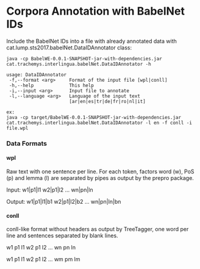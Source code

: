 # Corpora Annotation with BabelNet IDs

Include the BabelNet IDs into a file with already annotated data with cat.lump.sts2017.babelNet.DataIDAnnotator class:

```
java -cp BabelWE-0.0.1-SNAPSHOT-jar-with-dependencies.jar cat.trachemys.interlingua.babelNet.DataIDAnnotator -h

usage: DataIDAnnotator
 -f,--format <arg>     Format of the input file [wpl|conll]
 -h,--help             This help
 -i,--input <arg>      Input file to annotate
 -l,--language <arg>   Language of the input text
                       [ar|en|es|tr|de|fr|ro|nl|it]
                       
ex:
java -cp target/BabelWE-0.0.1-SNAPSHOT-jar-with-dependencies.jar cat.trachemys.interlingua.babelNet.DataIDAnnotator -l en -f conll -i file.wpl
```

### Data Formats

#### wpl

Raw text with one sentence per line. For each token, factors word (w), PoS (p) and lemma (l) are separated by pipes as output by the prepro package. 

Input: w1|p1|l1 w2|p1|l2 ... wn|pn|ln

Output: w1|p1|l1|b1 w2|p1|l2|b2 ... wn|pn|ln|bn

#### conll

conll-like format without headers as output by TreeTagger, one word per line and sentences separated by blank lines.

w1   p1   l1 
w2   p1   l2 
... 
wn   pn   ln

w1   p1   l1 
w2   p1   l2 
... 
wm   pm   lm











